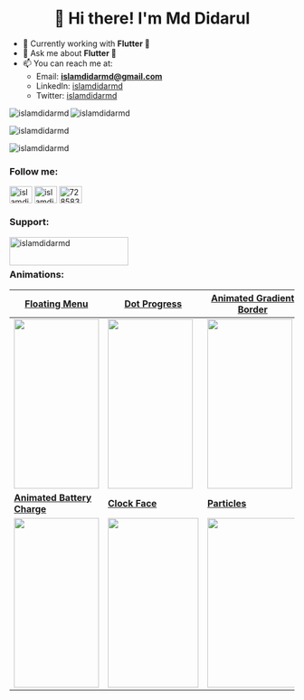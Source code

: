 <h1 align="center">👋 Hi there! I'm Md Didarul</h1>

- 🌱 Currently working with **Flutter 💙**
- 💬 Ask me about **Flutter 💙**
- 📫 You can reach me at:
    - Email: **islamdidarmd@gmail.com**
    - LinkedIn: [islamdidarmd](https://linkedin.com/in/islamdidarmd)
    - Twitter: [islamdidarmd](https://twitter.com/islamdidarmd)

<p><img align="left" src="https://github-readme-stats.vercel.app/api/top-langs?username=islamdidarmd&show_icons=true&locale=en&layout=compact" alt="islamdidarmd" /></p>
<p><img align="center" src="https://github-readme-stats.vercel.app/api?username=islamdidarmd&show_icons=true&locale=en" alt="islamdidarmd" /></p>
<p><img align="center" src="https://github-readme-streak-stats.herokuapp.com/?user=islamdidarmd&" alt="islamdidarmd" /></p>

<p align="left"> <img src="https://komarev.com/ghpvc/?username=islamdidarmd&label=Profile%20views&color=0e75b6&style=flat" alt="islamdidarmd" /> </p>
<h3 align="left">Follow me:</h3>
<p align="left">
<a href="https://twitter.com/islamdidarmd" target="blank"><img align="center" src="https://raw.githubusercontent.com/rahuldkjain/github-profile-readme-generator/master/src/images/icons/Social/twitter.svg" alt="islamdidarmd" height="30" width="40" /></a>
<a href="https://linkedin.com/in/islamdidarmd" target="blank"><img align="center" src="https://raw.githubusercontent.com/rahuldkjain/github-profile-readme-generator/master/src/images/icons/Social/linked-in-alt.svg" alt="islamdidarmd" height="30" width="40" /></a>
<a href="https://stackoverflow.com/users/7285837" target="blank"><img align="center" src="https://raw.githubusercontent.com/rahuldkjain/github-profile-readme-generator/master/src/images/icons/Social/stack-overflow.svg" alt="7285837" height="30" width="40" /></a>
</p>
<h3 align="left">Support:</h3>
<p><a href="https://www.buymeacoffee.com/islamdidarmd"> <img align="left" src="https://cdn.buymeacoffee.com/buttons/v2/default-yellow.png" height="50" width="210" alt="islamdidarmd" /></a></p>

<br></br>

### Animations:

| [Floating Menu](https://github.com/islamdidarmd/flutter-playground)                                                                       | [Dot Progress](https://github.com/islamdidarmd/flutter-playground)                                                                         | [Animated Gradient Border](https://github.com/islamdidarmd/animated-gradient-border-flutter)                                                |
|-------------------------------------------------------------------------------------------------------------------------------------------|--------------------------------------------------------------------------------------------------------------------------------------------|---------------------------------------------------------------------------------------------------------------------------------------------|
| <img src="https://user-images.githubusercontent.com/27812028/217995899-d49a0ee0-de89-40ac-8338-6b34feae8daf.gif" width="150" height="300"> | <img src="https://user-images.githubusercontent.com/27812028/217996479-e9079ae7-63fe-4fd7-90a1-19fd92c2e0f8.gif" width="150" height="300"> | <img height="300" src="https://user-images.githubusercontent.com/27812028/216831543-e2973c69-093d-4460-acad-7d44b3ca5fb0.gif" width="150"/> | 
| **[Animated Battery Charge](https://github.com/islamdidarmd/animated-battery-charge-flutter)**                                            | **[Clock Face](https://github.com/islamdidarmd/flutter-playground)**                                                                       | **[Particles](https://github.com/islamdidarmd/flutter-playground)**
| <img height="300" src="https://miro.medium.com/v2/resize:fit:1200/1*41d88wP_rD3dDw6cGSyABw.gif" width="150"/>                             | <img height="300" src="https://github.com/islamdidarmd/islamdidarmd/assets/27812028/7e16246b-aa4b-4b2c-9b05-99f193293908" width="160"/>    | <img height="300" src="https://github.com/islamdidarmd/islamdidarmd/assets/27812028/7cd9e646-bd8b-4e7d-b6ac-bbe9007b4180" width="160"/>
